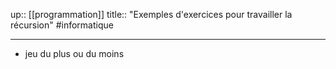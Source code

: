 up:: [[programmation]]
title:: "Exemples d'exercices pour travailler la récursion"
#informatique 

---

 - jeu du plus ou du moins 